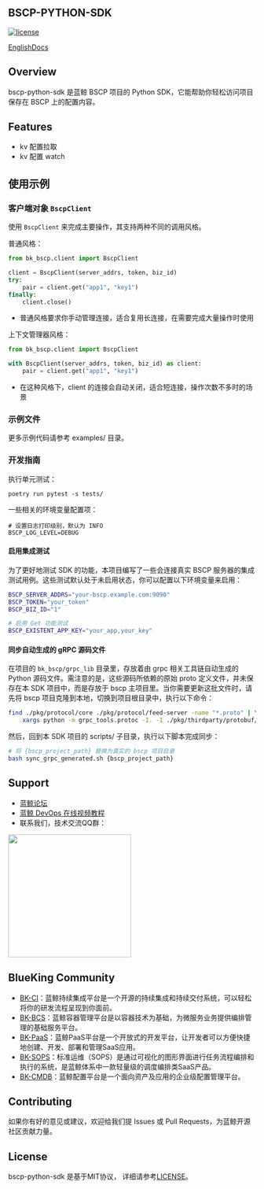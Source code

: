 ## BSCP-PYTHON-SDK
[![license](https://img.shields.io/badge/license-MIT-brightgreen.svg?style=flat)]()

[EnglishDocs](./readme_en.md)

## Overview

bscp-python-sdk 是蓝鲸 BSCP 项目的 Python SDK，它能帮助你轻松访问项目保存在 BSCP 上的配置内容。

## Features

- kv 配置拉取
- kv 配置 watch

## 使用示例

### 客户端对象 `BscpClient`

使用 `BscpClient` 来完成主要操作，其支持两种不同的调用风格。

普通风格：

```python
from bk_bscp.client import BscpClient

client = BscpClient(server_addrs, token, biz_id)
try:
    pair = client.get("app1", "key1")
finally:
    client.close()
```

- 普通风格要求你手动管理连接，适合复用长连接，在需要完成大量操作时使用

上下文管理器风格：

```python
from bk_bscp.client import BscpClient

with BscpClient(server_addrs, token, biz_id) as client:
    pair = client.get("app1", "key1")
```

- 在这种风格下，client 的连接会自动关闭，适合短连接，操作次数不多时的场景


### 示例文件

更多示例代码请参考 examples/ 目录。

### 开发指南

执行单元测试：

    poetry run pytest -s tests/

一些相关的环境变量配置项：

```
# 设置日志打印级别，默认为 INFO
BSCP_LOG_LEVEL=DEBUG
```

#### 启用集成测试

为了更好地测试 SDK 的功能，本项目编写了一些会连接真实 BSCP 服务器的集成测试用例。这些测试默认处于未启用状态，你可以配置以下环境变量来启用：

```bash
BSCP_SERVER_ADDRS="your-bscp.example.com:9090"
BSCP_TOKEN="your_token"
BSCP_BIZ_ID="1"

# 启用 Get 功能测试
BSCP_EXISTENT_APP_KEY="your_app,your_key"
```

#### 同步自动生成的 gRPC 源码文件

在项目的 `bk_bscp/grpc_lib` 目录里，存放着由 grpc 相关工具链自动生成的 Python 源码文件。需注意的是，这些源码所依赖的原始 proto 定义文件，并未保存在本 SDK 项目中，而是存放于 bscp 主项目里。当你需要更新这批文件时，请先将 bscp 项目克隆到本地，切换到项目根目录中，执行以下命令：

```bash
find ./pkg/protocol/core ./pkg/protocol/feed-server -name "*.proto" | \
    xargs python -m grpc_tools.protoc -I. -I ./pkg/thirdparty/protobuf/ --python_out=. --pyi_out=. --grpc_python_out=.
```

然后，回到本 SDK 项目的 scripts/ 子目录，执行以下脚本完成同步：

```bash
# 将 {bscp_project_path} 替换为真实的 bscp 项目目录
bash sync_grpc_generated.sh {bscp_project_path}
```

## Support

- [蓝鲸论坛](https://bk.tencent.com/s-mart/community)
- [蓝鲸 DevOps 在线视频教程](https://bk.tencent.com/s-mart/video/)
- 联系我们，技术交流QQ群：

<img src="https://github.com/Tencent/bk-PaaS/raw/master/docs/resource/img/bk_qq_group.png" width="250" hegiht="250" align=center />

## BlueKing Community

- [BK-CI](https://github.com/Tencent/bk-ci)：蓝鲸持续集成平台是一个开源的持续集成和持续交付系统，可以轻松将你的研发流程呈现到你面前。
- [BK-BCS](https://github.com/Tencent/bk-bcs)：蓝鲸容器管理平台是以容器技术为基础，为微服务业务提供编排管理的基础服务平台。
- [BK-PaaS](https://github.com/Tencent/bk-PaaS)：蓝鲸PaaS平台是一个开放式的开发平台，让开发者可以方便快捷地创建、开发、部署和管理SaaS应用。
- [BK-SOPS](https://github.com/Tencent/bk-sops)：标准运维（SOPS）是通过可视化的图形界面进行任务流程编排和执行的系统，是蓝鲸体系中一款轻量级的调度编排类SaaS产品。
- [BK-CMDB](https://github.com/Tencent/bk-cmdb)：蓝鲸配置平台是一个面向资产及应用的企业级配置管理平台。

## Contributing

如果你有好的意见或建议，欢迎给我们提 Issues 或 Pull Requests，为蓝鲸开源社区贡献力量。

## License

bscp-python-sdk 是基于MIT协议， 详细请参考[LICENSE](./LICENSE.txt)。